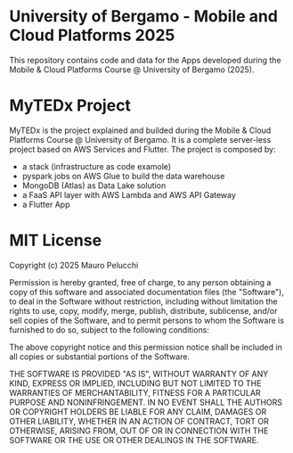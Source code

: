 # University of Bergamo - Mobile and Cloud Platforms 2025

This repository contains code and data for the Apps developed during the Mobile & Cloud Platforms Course @ University of Bergamo (2025).


# MyTEDx Project

MyTEDx is the project explained and builded during the Mobile & Cloud Platforms Course @ University of Bergamo.
It is a complete server-less project based on AWS Services and Flutter.
The project is composed by:
- a stack (infrastructure as code examole)
- pyspark jobs on AWS Glue to build the data warehouse
- MongoDB (Atlas) as Data Lake solution
- a FaaS API layer with AWS Lambda and AWS API Gateway
- a Flutter App



# MIT License

Copyright (c) 2025 Mauro Pelucchi

Permission is hereby granted, free of charge, to any person obtaining a copy of this software and associated documentation files (the "Software"), to deal in the Software without restriction, including without limitation the rights to use, copy, modify, merge, publish, distribute, sublicense, and/or sell copies of the Software, and to permit persons to whom the Software is furnished to do so, subject to the following conditions:

The above copyright notice and this permission notice shall be included in all copies or substantial portions of the Software.

THE SOFTWARE IS PROVIDED "AS IS", WITHOUT WARRANTY OF ANY KIND, EXPRESS OR IMPLIED, INCLUDING BUT NOT LIMITED TO THE WARRANTIES OF MERCHANTABILITY, FITNESS FOR A PARTICULAR PURPOSE AND NONINFRINGEMENT. IN NO EVENT SHALL THE AUTHORS OR COPYRIGHT HOLDERS BE LIABLE FOR ANY CLAIM, DAMAGES OR OTHER LIABILITY, WHETHER IN AN ACTION OF CONTRACT, TORT OR OTHERWISE, ARISING FROM, OUT OF OR IN CONNECTION WITH THE SOFTWARE OR THE USE OR OTHER DEALINGS IN THE SOFTWARE.
